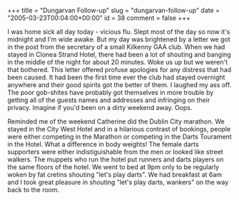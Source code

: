 +++
title = "Dungarvan Follow-up"
slug = "dungarvan-follow-up"
date = "2005-03-23T00:04:00+00:00"
id = 38
comment = false
+++

I was home sick all day today - vicious flu. Slept most of the day so now it's midnight and I'm wide awake. But my day was brightened by a letter we got in the post from the secretary of a small Kilkenny GAA club. When we had stayed in Clonea Strand Hotel, there had been a lot of shouting and banging in the middle of the night for about 20 minutes. Woke us up but we weren't that bothered. This letter offered profuse apologies for any distress that had been caused. It had been the first time ever the club had stayed overnight anywhere and their good spirits got the better of them. I laughed my ass off. The poor gob-shites have probably got themselves in more trouble by getting all of the guests names and addresses and infringing on their privacy. Imagine if you'd been on a dirty weekend away. Oops.

Reminded me of the weekend Catherine did the Dublin City marathon. We stayed in the City West Hotel and in a hilarious contrast of bookings, people were either competing in the Marathon or competing in the Darts Tourament in the Hotel. What a difference in body weights! The female darts supporters were either indistiguishable from the men or looked like street walkers. The muppets who run the hotel put runners and darts players on the same floors of the hotel. We went to bed at 9pm only to be regularly woken by fat cretins shouting "let's play darts". We had breakfast at 6am and I took great pleasure in shouting "let's play darts, wankers" on the way back to the room.
